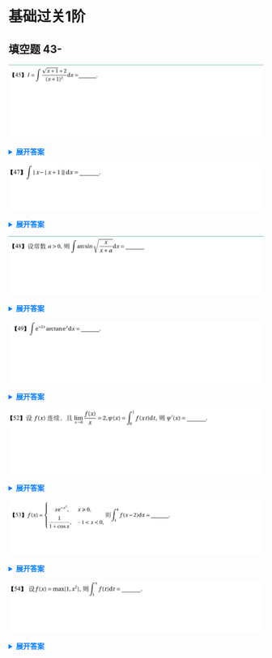 # 基础过关1阶

## 填空题 43-

![image-20251001095653348](https://raw.githubusercontent.com/Xioaruan912/pic/main/image-20251001095653348.png)


<details>
  <summary style="font-weight: bold; color: #007bff;">展开答案</summary>
<ul>
  <li style="color: blue;">- 2/根号(x+1)-2/x+1+C</li>
  </ul>
</details>

![image-20251001100242981](https://raw.githubusercontent.com/Xioaruan912/pic/main/image-20251001100242981.png)
<details>
  <summary style="font-weight: bold; color: #007bff;">展开答案</summary>
<ul>
  <li style="color: blue;">x+C 在 x &ge; -1</li>
  <li style="color: blue;">-x^2 -x -1 +C 在 x &lt; -1</li>
  </ul>
</details>

![image-20251001100850956](https://raw.githubusercontent.com/Xioaruan912/pic/main/image-20251001100850956.png)
<details>
  <summary style="font-weight: bold; color: #007bff;">展开答案</summary>
<ul>
  <li style="color: blue;">xarcsin根号(x/x+a) - 根号(ax) + a arcsin根号（x/x+a) + C</li>
  </ul>
</details>

![image-20251001101937270](https://raw.githubusercontent.com/Xioaruan912/pic/main/image-20251001101937270.png)
<details>
  <summary style="font-weight: bold; color: #007bff;">展开答案</summary>
<ul>
  <li style="color: blue;">-1/2(e的-2x arctane的x + e的-x +arctane的x)+C</li>
  </ul>
</details>

![image-20251001103253904](https://raw.githubusercontent.com/Xioaruan912/pic/main/image-20251001103253904.png)
<details>
  <summary style="font-weight: bold; color: #007bff;">展开答案</summary>
<ul>
  <li style="color: blue;">f(x)/x - 积分x-0 f(u)du/x^2 ，在x !=0</li>
  <li style="color: blue;">1,x=0</li>
  </ul>
</details>

![image-20251001105534740](https://raw.githubusercontent.com/Xioaruan912/pic/main/image-20251001105534740.png)
<details>
  <summary style="font-weight: bold; color: #007bff;">展开答案</summary>
<ul>
  <li style="color: blue;">tan1/2 -1/2e的-4 + 1/2</li>
  </ul>
</details>

![image-20251001105817318](https://raw.githubusercontent.com/Xioaruan912/pic/main/image-20251001105817318.png)
<details>
  <summary style="font-weight: bold; color: #007bff;">展开答案</summary>
<ul>
  <li style="color: blue;">1/3 x^3 - 5/3 ，在x &lt; -1</li>
  <li style="color: blue;">x-1  ，在 -1&lt; x &lt; 1</li>
  <li style="color: blue;">1/3 x^3 -1/3  ，在 1&gt; x </li>
  </ul>
</details>